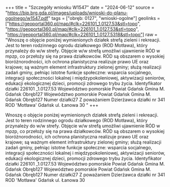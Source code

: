 +++
title = "Szczegóły wniosku W1547"
date = "2024-06-12"
source = "https://bip.brg.gda.pl/images/uploads/wnioski-do-planu-ogolnego/w1547.pdf"
tags = ["obręb: 0127", "wnioski-ogolne"]
geolinks = ["https://geoportal360.pl/map/#clk=226101_1.0127.53&stl=topo", "https://geoportal360.pl/map/#clk=226101_1.0127.53&stl=topo", "https://geoportal360.pl/map/#clk=226101_1.0127.5318&stl=topo"]
raw = "Wnoszę o objęcie poniżej wymienionych działek strefą zieleni i rekreacji. Jest to teren rodzinnego ogrodu działkowego (ROD Motława), który przynależy do w/w strefy. Objęcie w/w strefą umożliwi ujawnienie RÓD w mpzp, co przełoży się na prawa działkowców. RÓD są obszarem o wysokiej bioróżnorodności, ich ochrona planistyczna realizuje prawo UE oraz krajowe; są ważnym element infrastruktury zielonej gminy; służą realizacji zadań gminy, pełniąc istotne funkcje społeczne: wsparcia socjalnego, integracji społeczności lokalnej i międzypokoleniowej, aktywizacji seniorów, edukacji ekologicznej dzieci, promocji zdrowego trybu życia. Identyfikator działki 226101 _1.0127.53 Województwo pomorskie Powiat Gdańsk Gmina M. Gdańsk Obręb127 Województwo pomorskie Powiat Gdańsk Gmina M. Gdańsk Obręb127 Numer działki27 Z poważaniem Dzierżawca działki nr 341 ROD 'Motława' Gdańsk ul. Łanowa 30 "
+++

Wnoszę o objęcie poniżej wymienionych działek strefą zieleni i rekreacji. Jest to teren
rodzinnego ogrodu działkowego (ROD Motława), który przynależy do w/w strefy. Objęcie w/w
strefą umożliwi ujawnienie RÓD w mpzp, co przełoży się na prawa działkowców. RÓD są
obszarem o wysokiej bioróżnorodności, ich ochrona planistyczna realizuje prawo UE oraz
krajowe; są ważnym element infrastruktury zielonej gminy; służą realizacji zadań gminy, pełniąc
istotne funkcje społeczne: wsparcia socjalnego, integracji społeczności lokalnej i
międzypokoleniowej, aktywizacji seniorów, edukacji ekologicznej dzieci, promocji zdrowego
trybu życia. Identyfikator działki 226101 _1.0127.53 Województwo pomorskie Powiat Gdańsk
Gmina M. Gdańsk Obręb127 Województwo pomorskie Powiat Gdańsk Gmina M. Gdańsk
Obręb127 Numer działki27 Z poważaniem Dzierżawca działki nr 341 ROD 'Motława' Gdańsk ul.
Łanowa 30




